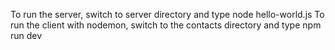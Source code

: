 To run the server, switch to server directory and type node hello-world.js
To run the client with nodemon, switch to the contacts directory and type npm run dev
